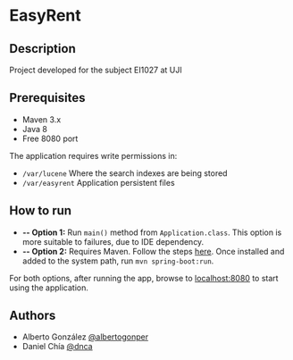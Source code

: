 # EasyRent
## Description
Project developed for the subject EI1027 at UJI

## Prerequisites

* Maven 3.x
* Java 8
* Free 8080 port

The application requires write permissions in:

* `/var/lucene` Where the search indexes are being stored
* `/var/easyrent` Application persistent files

## How to run

* **-- Option 1:** Run `main()` method from `Application.class`. This option is more suitable to failures, due to IDE dependency.
* **-- Option 2:** Requires Maven. Follow the steps [here](https://maven.apache.org/install.html). Once installed and added to the system path, run `mvn spring-boot:run`.

For both options, after running the app, browse to [localhost:8080](http://localhost:8080) to start using the application.

## Authors
* Alberto González [@albertogonper](https://github.com/albertogonper)
* Daniel Chía [@dnca](https://github.com/dnca)
